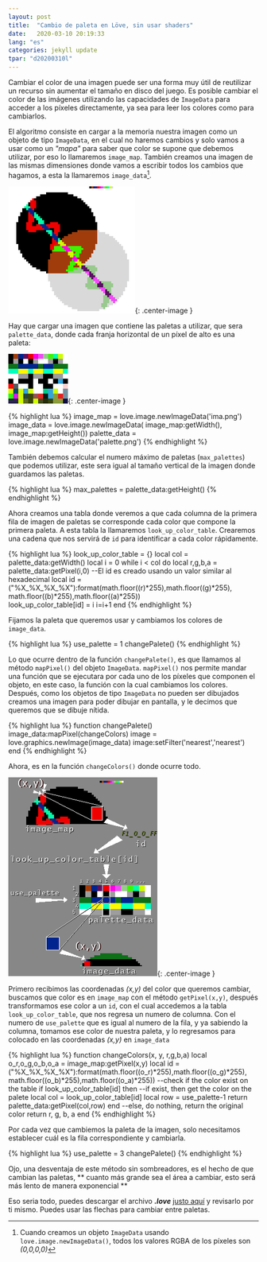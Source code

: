 ```yaml
---
layout: post
title:  "Cambio de paleta en Löve, sin usar shaders"
date:   2020-03-10 20:19:33 
lang: "es"
categories: jekyll update
tpar: "d20200310l"
---
```


Cambiar el color de una imagen puede ser una forma muy útil de reutilizar un recurso sin aumentar el tamaño en disco del juego.
Es posible cambiar el color de las imágenes utilizando las capacidades de `ImageData` para acceder a los píxeles directamente, ya sea para leer los colores como para cambiarlos.

El algoritmo consiste en cargar a la memoria nuestra imagen como un objeto de tipo  `ImageData`, en el cual no haremos cambios y solo vamos a usar como un *"mapa"* para saber que color se supone que debemos utilizar, por eso lo llamaremos `image_map`. También creamos una imagen de las mismas dimensiones donde vamos a escribir todos los cambios que hagamos, a esta la llamaremos `image_data`[^1].

![](/assets/t_palette_swap/ima.png){: .center-image }

Hay que cargar una imagen que contiene las paletas a utilizar, que sera `palette_data`, donde cada franja horizontal de un píxel de alto es una paleta:

![](/assets/t_palette_swap/palette.png){: .center-image }

{% highlight lua %}
image_map = love.image.newImageData('ima.png')
image_data = love.image.newImageData( image_map:getWidth(), image_map:getHeight())
palette_data = love.image.newImageData('palette.png')
{% endhighlight %}


También debemos calcular el numero máximo de paletas (`max_palettes`) que podemos utilizar, este sera igual al tamaño vertical de la imagen donde guardamos las paletas. 

{% highlight lua %}
max_palettes = palette_data:getHeight()
{% endhighlight %}


Ahora creamos una tabla donde veremos a que cada columna de la primera fila de imagen de paletas se corresponde cada color que compone la primera paleta. A esta tabla la llamaremos `look_up_color_table`. Crearemos una cadena que nos servirá de `id` para identificar a cada color rápidamente.

{% highlight lua %}
look_up_color_table = {}
local col = palette_data:getWidth()
local i = 0
while i < col do
    local r,g,b,a = palette_data:getPixel(i,0)
    --El id es creado usando un valor similar al hexadecimal
    local id = ("%X_%X_%X_%X"):format(math.floor((r)*255),math.floor((g)*255), math.floor((b)*255),math.floor((a)*255))  
    look_up_color_table[id] = i
    i=i+1
end
{% endhighlight %}

Fijamos la paleta que queremos usar y cambiamos los colores de `image_data`.

{% highlight lua %}
use_palette = 1
changePalete()
{% endhighlight %}

Lo que ocurre dentro de la función `changePalete()`, es que llamamos al método `mapPixel()` del objeto `ImageData`. `mapPixel()` nos permite mandar una función que se ejecutara por cada uno de los píxeles que componen el objeto, en este caso, la función con la cual cambiamos los colores.
Después, como los objetos de tipo `ImageData` no pueden ser dibujados creamos una imagen para poder dibujar en pantalla, y le decimos que queremos que se dibuje nítida.

{% highlight lua %}
function changePalete()
    image_data:mapPixel(changeColors)
    image = love.graphics.newImage(image_data)
    image:setFilter('nearest','nearest')
end
{% endhighlight %}

Ahora, es en la función `changeColors()` donde ocurre todo.

![](/assets/t_palette_swap/algoritmo.png){: .center-image }

Primero recibimos las coordenadas *(x,y)* del color que queremos cambiar, buscamos que color es en `image_map` con el método `getPixel(x,y)`, después transformamos ese color a un `id`, con el cual accedemos a la tabla `look_up_color_table`, que nos regresa un numero de columna. Con el numero de `use_palette` que es igual al numero de la fila, y ya sabiendo la columna, tomamos ese color de nuestra paleta, y lo regresamos para colocado en las coordenadas *(x,y)* en `image_data`

{% highlight lua %}
function changeColors(x, y, r,g,b,a)
    local o_r,o_g,o_b,o_a = image_map:getPixel(x,y)
    local id = ("%X_%X_%X_%X"):format(math.floor((o_r)*255),math.floor((o_g)*255), math.floor((o_b)*255),math.floor((o_a)*255))
    --check if the color exist on the table
    if look_up_color_table[id] then
        --if exist, then get the color on the palete 
        local col = look_up_color_table[id]
        local row = use_palette-1
        return palette_data:getPixel(col,row)
    end
    --else, do nothing, return the original color
    return r, g, b, a
end
{% endhighlight %}

Por cada vez que cambiemos la paleta de la imagen, solo necesitamos establecer cuál es la fila correspondiente y cambiarla.

{% highlight lua %}
use_palette = 3 
changePalete()
{% endhighlight %}


Ojo, una desventaja de este método sin sombreadores, es el hecho de que cambian las paletas, ** cuanto más grande sea el área a cambiar, esto será más lento de manera exponencial **

Eso seria todo, puedes descargar el archivo ***.love*** [justo aquí](/assets/t_palette_swap/palette_swap.love) y revisarlo por ti mismo. Puedes usar las flechas para cambiar entre paletas.

[^1]: Cuando creamos un objeto `ImageData` usando `love.image.newImageData()`, todos los valores RGBA de los píxeles son *(0,0,0,0)* 
